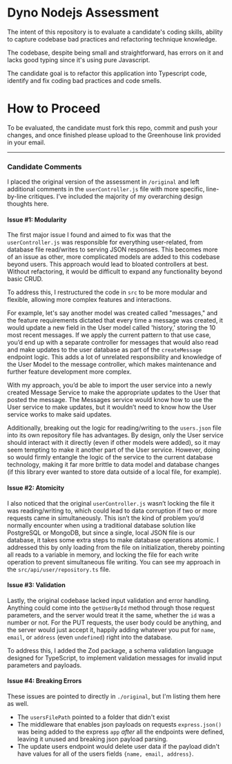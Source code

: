 # Dyno Nodejs Assessment

The intent of this repository is to evaluate a candidate's coding skills, ability 
to capture codebase bad practices and refactoring technique knowledge. 

The codebase, despite being small and straightforward, has errors on it and lacks good typing
since it's using pure Javascript.

The candidate goal is to refactor this application into Typescript code, identify and fix coding
bad practices and code smells. 

# How to Proceed

To be evaluated, the candidate must fork this repo, commit and push your changes, and once finished please upload to the Greenhouse link provided in your email.

---

### Candidate Comments
I placed the original version of the assessment in `/original` and left additional comments in the `userController.js` file with more specific, line-by-line critiques. I’ve included the majority of my overarching design thoughts here.

#### Issue #1: Modularity
The first major issue I found and aimed to fix was that the `userController.js` was responsible for everything user-related, from database file read/writes to serving JSON responses. This becomes more of an issue as other, more complicated models are added to this codebase beyond users. This approach would lead to bloated controllers at best. Without refactoring, it would be difficult to expand any functionality beyond basic CRUD.

To address this, I restructured the code in `src` to be more modular and flexible, allowing more complex features and interactions.

For example, let's say another model was created called "messages," and the feature requirements dictated that every time a message was created, it would update a new field in the User model called 'history,' storing the 10 most recent messages. If we apply the current pattern to that use case, you’d end up with a separate controller for messages that would also read and make updates to the user database as part of the `createMessage` endpoint logic. This adds a lot of unrelated responsibility and knowledge of the User Model to the message controller, which makes maintenance and further feature development more complex.

With my approach, you’d be able to import the user service into a newly created Message Service to make the appropriate updates to the User that posted the message. The Messages service would know how to use the User service to make updates, but it wouldn’t need to know how the User service works to make said updates.

Additionally, breaking out the logic for reading/writing to the `users.json` file into its own repository file has advantages. By design, only the User service should interact with it directly (even if other models were added), so it may seem tempting to make it another part of the User service. However, doing so would firmly entangle the logic of the service to the current database technology, making it far more brittle to data model and database changes (if this library ever wanted to store data outside of a local file, for example).

#### Issue #2: Atomicity
I also noticed that the original `userController.js` wasn’t locking the file it was reading/writing to, which could lead to data corruption if two or more requests came in simultaneously. This isn’t the kind of problem you’d normally encounter when using a traditional database solution like PostgreSQL or MongoDB, but since a single, local JSON file is our database, it takes some extra steps to make database operations atomic. I addressed this by only loading from the file on initialization, thereby pointing all reads to a variable in memory, and locking the file for each write operation to prevent simultaneous file writing. You can see my approach in the `src/api/user/repository.ts` file.

#### Issue #3: Validation

Lastly, the original codebase lacked input validation and error handling. Anything could come into the `getUserById` method through those request parameters, and the server would treat it the same, whether the `id` was a number or not. For the PUT requests, the user body could be anything, and the server would just accept it, happily adding whatever you put for `name`, `email`, or `address` (even `undefined`) right into the database.

To address this, I added the Zod package, a schema validation language designed for TypeScript, to implement validation messages for invalid input parameters and payloads.

#### Issue #4: Breaking Errors

These issues are pointed to directly in `./original`, but I'm listing them here as well. 

* The `usersFilePath` pointed to a folder that didn't exist
* The middleware that enables json payloads on requests `express.json()` was being added to the express `app` _after_ all the endpoints were defined, leaving it unused and breaking json payload parsing.
* The update users endpoint would delete user data if the payload didn't have values for all of the users fields `{name, email, address}`. 